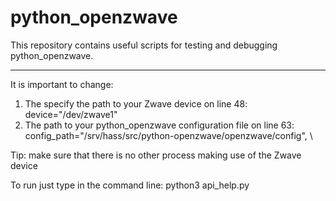 python_openzwave
===================


This repository contains useful scripts for testing and debugging python_openzwave.

----------
It is important to change:
1. The specify the path to your Zwave device on line 48: device="/dev/zwave1"
2. The path to your python_openzwave configuration file on line 63:    config_path="/srv/hass/src/python-openzwave/openzwave/config", \

Tip: make sure that there is no other process making use of the Zwave device

To run just type in the command line: python3 api_help.py
